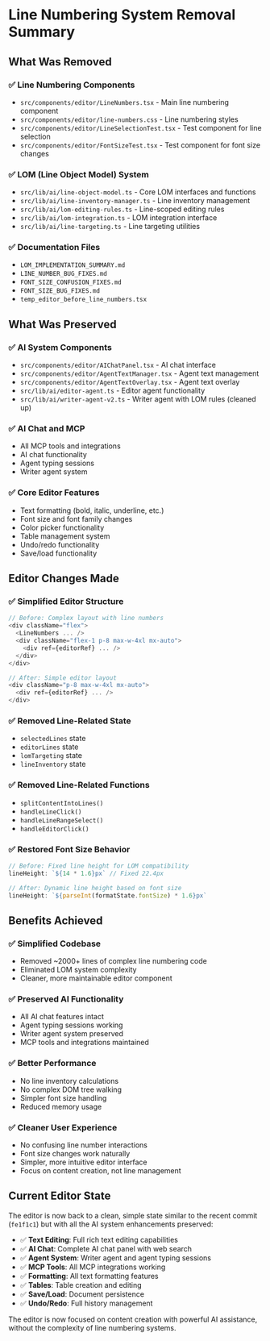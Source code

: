 # Line Numbering System Removal Summary

## What Was Removed

### ✅ **Line Numbering Components**
- `src/components/editor/LineNumbers.tsx` - Main line numbering component
- `src/components/editor/line-numbers.css` - Line numbering styles
- `src/components/editor/LineSelectionTest.tsx` - Test component for line selection
- `src/components/editor/FontSizeTest.tsx` - Test component for font size changes

### ✅ **LOM (Line Object Model) System**
- `src/lib/ai/line-object-model.ts` - Core LOM interfaces and functions
- `src/lib/ai/line-inventory-manager.ts` - Line inventory management
- `src/lib/ai/lom-editing-rules.ts` - Line-scoped editing rules
- `src/lib/ai/lom-integration.ts` - LOM integration interface
- `src/lib/ai/line-targeting.ts` - Line targeting utilities

### ✅ **Documentation Files**
- `LOM_IMPLEMENTATION_SUMMARY.md`
- `LINE_NUMBER_BUG_FIXES.md`
- `FONT_SIZE_CONFUSION_FIXES.md`
- `FONT_SIZE_BUG_FIXES.md`
- `temp_editor_before_line_numbers.tsx`

## What Was Preserved

### ✅ **AI System Components**
- `src/components/editor/AIChatPanel.tsx` - AI chat interface
- `src/components/editor/AgentTextManager.tsx` - Agent text management
- `src/components/editor/AgentTextOverlay.tsx` - Agent text overlay
- `src/lib/ai/editor-agent.ts` - Editor agent functionality
- `src/lib/ai/writer-agent-v2.ts` - Writer agent with LOM rules (cleaned up)

### ✅ **AI Chat and MCP**
- All MCP tools and integrations
- AI chat functionality
- Agent typing sessions
- Writer agent system

### ✅ **Core Editor Features**
- Text formatting (bold, italic, underline, etc.)
- Font size and font family changes
- Color picker functionality
- Table management system
- Undo/redo functionality
- Save/load functionality

## Editor Changes Made

### ✅ **Simplified Editor Structure**
```typescript
// Before: Complex layout with line numbers
<div className="flex">
  <LineNumbers ... />
  <div className="flex-1 p-8 max-w-4xl mx-auto">
    <div ref={editorRef} ... />
  </div>
</div>

// After: Simple editor layout
<div className="p-8 max-w-4xl mx-auto">
  <div ref={editorRef} ... />
</div>
```

### ✅ **Removed Line-Related State**
- `selectedLines` state
- `editorLines` state
- `lomTargeting` state
- `lineInventory` state

### ✅ **Removed Line-Related Functions**
- `splitContentIntoLines()`
- `handleLineClick()`
- `handleLineRangeSelect()`
- `handleEditorClick()`

### ✅ **Restored Font Size Behavior**
```typescript
// Before: Fixed line height for LOM compatibility
lineHeight: `${14 * 1.6}px` // Fixed 22.4px

// After: Dynamic line height based on font size
lineHeight: `${parseInt(formatState.fontSize) * 1.6}px`
```

## Benefits Achieved

### ✅ **Simplified Codebase**
- Removed ~2000+ lines of complex line numbering code
- Eliminated LOM system complexity
- Cleaner, more maintainable editor component

### ✅ **Preserved AI Functionality**
- All AI chat features intact
- Agent typing sessions working
- Writer agent system preserved
- MCP tools and integrations maintained

### ✅ **Better Performance**
- No line inventory calculations
- No complex DOM tree walking
- Simpler font size handling
- Reduced memory usage

### ✅ **Cleaner User Experience**
- No confusing line number interactions
- Font size changes work naturally
- Simpler, more intuitive editor interface
- Focus on content creation, not line management

## Current Editor State

The editor is now back to a clean, simple state similar to the recent commit (`fe1f1c1`) but with all the AI system enhancements preserved:

- ✅ **Text Editing**: Full rich text editing capabilities
- ✅ **AI Chat**: Complete AI chat panel with web search
- ✅ **Agent System**: Writer agent and agent typing sessions
- ✅ **MCP Tools**: All MCP integrations working
- ✅ **Formatting**: All text formatting features
- ✅ **Tables**: Table creation and editing
- ✅ **Save/Load**: Document persistence
- ✅ **Undo/Redo**: Full history management

The editor is now focused on content creation with powerful AI assistance, without the complexity of line numbering systems.

